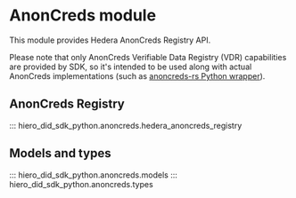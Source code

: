 # AnonCreds module

This module provides Hedera AnonCreds Registry API.

Please note that only AnonCreds Verifiable Data Registry (VDR) capabilities are provided by SDK, so it's intended to be used along with actual AnonCreds implementations (such as [anoncreds-rs Python wrapper](https://github.com/hyperledger/anoncreds-rs/tree/main/wrappers/python)).

## AnonCreds Registry

::: hiero_did_sdk_python.anoncreds.hedera_anoncreds_registry

## Models and types

::: hiero_did_sdk_python.anoncreds.models
::: hiero_did_sdk_python.anoncreds.types
